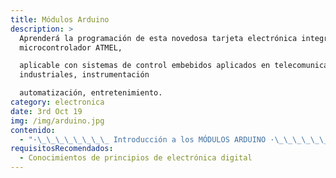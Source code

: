 ```yaml
---
title: Módulos Arduino
description: >
  Aprenderá la programación de esta novedosa tarjeta electrónica integrada con
  microcontrolador ATMEL,

  aplicable con sistemas de control embebidos aplicados en telecomunicación,
  industriales, instrumentación

  automatización, entretenimiento.
category: electronica
date: 3rd Oct 19
img: /img/arduino.jpg
contenido:
  - "·\_\_\_\_\_\_\_\_ Introducción a los MÓDULOS ARDUINO ·\_\_\_\_\_\_\_\_ Programación de Lenguaje Arduino ·\_\_\_\_\_\_\_\_ Comunicación serial Shield ·\_\_\_\_\_\_\_\_ Entradas / Salidas  Digitales ·\_\_\_\_\_\_\_\_ Entradas / Salidas  Analógicas ·\_\_\_\_\_\_\_\_ Aplicación de Sensores con Arduino Temperatura   - Ultrasónicos Infrarrojos   - Color Humedad - Movimiento Presión - Caudal ·\_\_\_\_\_\_\_\_ Control de  Servomecanismos ·\_\_\_\_\_\_\_\_ Comunicación con módulos Bluethoot ·\_\_\_\_\_\_\_\_ PROYECTOS CON ARDUINO"
requisitosRecomendados:
  - Conocimientos de principios de electrónica digital
---
```


